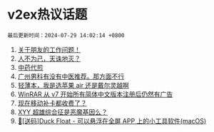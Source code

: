 # v2ex热议话题

`最后更新时间：2024-07-29 14:02:14 +0800`

1. [关于朋友的工作问题！](https://www.v2ex.com/t/1060755)
1. [人不为己，天诛地灭？](https://www.v2ex.com/t/1060653)
1. [中药代煎](https://www.v2ex.com/t/1060787)
1. [广州男科有没有中医推荐。那方面不行](https://www.v2ex.com/t/1060692)
1. [轻薄本，我是选苹果 air 还是戴尔灵越啊](https://www.v2ex.com/t/1060709)
1. [WinRAR 从 v7 开始所有简体中文版本注册后仍然有广告](https://www.v2ex.com/t/1060747)
1. [现在移动补卡都收费了？](https://www.v2ex.com/t/1060752)
1. [XYY 超雄综合征是恶魔基因么？](https://www.v2ex.com/t/1060803)
1. [🎁[送码]Duck Float - 可以悬浮在全屏 APP 上的小工具软件(macOS)](https://www.v2ex.com/t/1060783)

